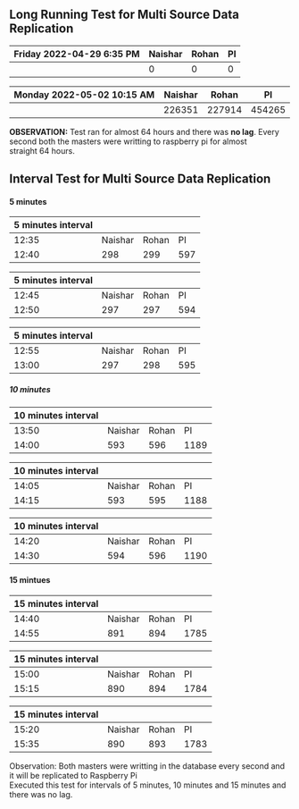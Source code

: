  ## Long Running Test for Multi Source Data Replication

| Friday 2022-04-29 6:35 PM | Naishar | Rohan | PI |
| ------------------------- | ------- | ----- | -- |
|  | 0 | 0 | 0 |


| Monday 2022-05-02 10:15 AM | Naishar | Rohan | PI |
| ------------------------- | ------- | ----- | -- |
|  | 226351 | 227914 | 454265 | 


**OBSERVATION:** Test ran for almost 64 hours and there was **no lag**. Every second both the masters were writting to raspberry pi for almost \
straight 64 hours.


## Interval Test for Multi Source Data Replication

#### 5 minutes 

|     5 minutes interval   |      |     |    |
| -------------------------| ---- | --- | -- |
| 12:35 | Naishar | Rohan | PI |
| 12:40 | 298 | 299 | 597 |

|     5 minutes interval   |      |     |    |
| -------------------------| ---- | --- | -- |
| 12:45 | Naishar | Rohan | PI |
| 12:50 | 297 | 297 | 594 |

|     5 minutes interval   |      |     |    |
| -------------------------| ---- | --- | -- |
| 12:55 | Naishar | Rohan | PI |
| 13:00 | 297 | 298 | 595 |


##### 10 minutes

|     10 minutes interval   |      |     |    |
| -------------------------| ---- | --- | -- |
| 13:50 | Naishar | Rohan | PI |
| 14:00 | 593 | 596 | 1189 |

|     10 minutes interval   |      |     |    |
| -------------------------| ---- | --- | -- |
| 14:05 | Naishar | Rohan | PI |
| 14:15 | 593 | 595 | 1188 |

|     10 minutes interval   |      |     |    |
| -------------------------| ---- | --- | -- |
| 14:20 | Naishar | Rohan | PI |
| 14:30 | 594 | 596 | 1190 |


#### 15 mintues

|     15 minutes interval   |      |     |    |
| -------------------------| ---- | --- | -- |
| 14:40 | Naishar | Rohan | PI |
| 14:55 | 891 | 894 | 1785 |


|     15 minutes interval   |      |     |    |
| -------------------------| ---- | --- | -- |
| 15:00 | Naishar | Rohan | PI |
| 15:15 | 890 | 894 | 1784 |


|     15 minutes interval   |      |     |    |
| -------------------------| ---- | --- | -- |
| 15:20 | Naishar | Rohan | PI |
| 15:35 | 890 | 893 | 1783 |


Observation: Both masters were writting in the database every second and it will be replicated to Raspberry Pi				
Executed this test for intervals of 5 minutes, 10 minutes and 15 minutes and there was no lag.				
